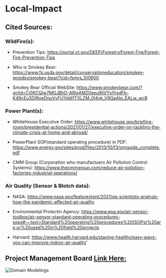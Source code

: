 # Local-Impact

## Cited Sources:
### WildFire(s): 
- Prevention Tips: 
https://portal.ct.gov/DEEP/Forestry/Forest-Fire/Forest-Fire-Prevention-Tips

- Who is Smokey Bear: 
https://www.fs.usda.gov/detail/conservationeducation/smokey-woodsy/smokey-bear/?cid=fsmrs_100600

- Smokey Bear Official WebSite: 
https://www.smokeybear.com/?gclid=Cj0KCQjw7MGJBhD-ARIsAMZ0eeu9IjVYxfhxdFb-K49cEu3DIRoeDnuVvFUYddl1TXLZM_0I4vk_V9QaAlq_EALw_wcB

### Power Plant(s):
- WhiteHouse Executive Order: 
https://www.whitehouse.gov/briefing-room/presidential-actions/2021/01/27/executive-order-on-tackling-the-climate-crisis-at-home-and-abroad/

- PowerPlant SOP(standard operating procedure) in PDF: 
https://www.energy.gov/sites/prod/files/2013/10/f3/omguide_complete.pdf

- CMM Group (Corporation who manufactuers Air Pollution Control Systems):
https://www.thecmmgroup.com/reduce-air-pollution-factories-industrial-operations/

### Air Quality (Sensor & Blotch data):
- NASA: 
https://www.nasa.gov/feature/esnt/2021/qa-scientists-analyze-how-the-pandemic-affected-air-quality

- Environmental Protectin Agency:
https://www.epa.gov/air-sensor-toolbox/air-sensor-standard-operating-procedures-sops#:~:text=Standard%20operating%20procedures%20(SOPs)%20are,or%20used%20in%20field%20projects

- Harvard: 
https://www.health.harvard.edu/staying-healthy/easy-ways-you-can-improve-indoor-air-quality'


## Project Management Board [Link Here:](https://miro.com/app/board/o9J_l3984Ic=/)
![Domain Modelings](https://res.cloudinary.com/duwtuqr0p/image/upload/v1630054804/Wireframe_tr5sht.png "Domain Modeling")
